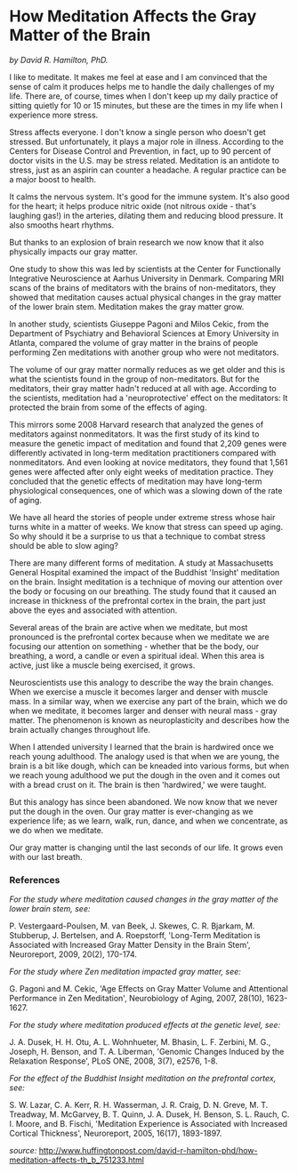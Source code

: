 How Meditation Affects the Gray Matter of the Brain
===================================================

_by David R. Hamilton, PhD._

I like to meditate. It makes me feel at ease and I am convinced that the sense of calm it produces
helps me to handle the daily challenges of my life. There are, of course, times when I don't keep up my
daily practice of sitting quietly for 10 or 15 minutes, but these are the times in my life when I
experience more stress.

Stress affects everyone. I don't know a single person who doesn't get stressed. But unfortunately, it
plays a major role in illness. According to the Centers for Disease Control and Prevention, in fact, up to
90 percent of doctor visits in the U.S. may be stress related. Meditation is an antidote to stress, just as
an aspirin can counter a headache. A regular practice can be a major boost to health.

It calms the nervous system. It's good for the immune system. It's also good for the heart; it helps
produce nitric oxide (not nitrous oxide - that's laughing gas!) in the arteries, dilating them and reducing
blood pressure. It also smooths heart rhythms.

But thanks to an explosion of brain research we now know that it also physically impacts our gray
matter.

One study to show this was led by scientists at the Center for Functionally Integrative Neuroscience
at Aarhus University in Denmark. Comparing MRI scans of the brains of meditators with the brains of
non-meditators, they showed that meditation causes actual physical changes in the gray matter of the
lower brain stem. Meditation makes the gray matter grow.

In another study, scientists Giuseppe Pagoni and Milos Cekic, from the Department of Psychiatry and
Behavioral Sciences at Emory University in Atlanta, compared the volume of gray matter in the brains of
people performing Zen meditations with another group who were not meditators.

The volume of our gray matter normally reduces as we get older and this is what the scientists
found in the group of non-meditators. But for the meditators, their gray matter hadn't reduced at all
with age. According to the scientists, meditation had a 'neuroprotective' effect on the meditators: It
protected the brain from some of the effects of aging.

This mirrors some 2008 Harvard research that analyzed the genes of meditators against nonmeditators.
It was the first study of its kind to measure the genetic impact of meditation and found that
2,209 genes were differently activated in long-term meditation practitioners compared with nonmeditators.
And even looking at novice meditators, they found that 1,561 genes were affected after only
eight weeks of meditation practice. They concluded that the genetic effects of meditation may have
long-term physiological consequences, one of which was a slowing down of the rate of aging.

We have all heard the stories of people under extreme stress whose hair turns white in a matter of
weeks. We know that stress can speed up aging. So why should it be a surprise to us that a technique
to combat stress should be able to slow aging?

There are many different forms of meditation. A study at Massachusetts General Hospital examined
the impact of the Buddhist 'Insight' meditation on the brain. Insight meditation is a technique of moving
our attention over the body or focusing on our breathing. The study found that it caused an increase in
thickness of the prefrontal cortex in the brain, the part just above the eyes and associated with
attention.

Several areas of the brain are active when we meditate, but most pronounced is the prefrontal
cortex because when we meditate we are focusing our attention on something - whether that be the
body, our breathing, a word, a candle or even a spiritual ideal. When this area is active, just like a
muscle being exercised, it grows.

Neuroscientists use this analogy to describe the way the brain changes. When we exercise a muscle
it becomes larger and denser with muscle mass. In a similar way, when we exercise any part of the
brain, which we do when we meditate, it becomes larger and denser with neural mass - gray matter.
The phenomenon is known as neuroplasticity and describes how the brain actually changes throughout
life.

When I attended university I learned that the brain is hardwired once we reach young adulthood.
The analogy used is that when we are young, the brain is a bit like dough, which can be kneaded into
various forms, but when we reach young adulthood we put the dough in the oven and it comes out with
a bread crust on it. The brain is then 'hardwired,' we were taught.

But this analogy has since been abandoned. We now know that we never put the dough in the oven.
Our gray matter is ever-changing as we experience life; as we learn, walk, run, dance, and when we
concentrate, as we do when we meditate.

Our gray matter is changing until the last seconds of our life. It grows even with our last breath.

### References

_For the study where meditation caused changes in the gray matter of the lower brain stem, see:_

P. Vestergaard-Poulsen, M. van Beek, J. Skewes, C. R. Bjarkam, M. Stubberup, J. Bertelsen, and A.
Roepstorff, 'Long-Term Meditation is Associated with Increased Gray Matter Density in the Brain Stem',
Neuroreport, 2009, 20(2), 170-174.

_For the study where Zen meditation impacted gray matter, see:_

G. Pagoni and M. Cekic, 'Age Effects on Gray Matter Volume and Attentional Performance in Zen Meditation',
Neurobiology of Aging, 2007, 28(10), 1623-1627.

_For the study where meditation produced effects at the genetic level, see:_

J. A. Dusek, H. H. Otu, A. L. Wohnhueter, M. Bhasin, L. F. Zerbini, M. G., Joseph, H. Benson, and T. A.
Liberman, 'Genomic Changes Induced by the Relaxation Response', PLoS ONE, 2008, 3(7), e2576, 1-8.

_For the effect of the Buddhist Insight meditation on the prefrontal cortex, see:_

S. W. Lazar, C. A. Kerr, R. H. Wasserman, J. R. Craig, D. N. Greve, M. T. Treadway, M. McGarvey, B. T.
Quinn, J. A. Dusek, H. Benson, S. L. Rauch, C. I. Moore, and B. Fischi, 'Meditation Experience is Associated
with Increased Cortical Thickness', Neuroreport, 2005, 16(17), 1893-1897.

_source:_ <http://www.huffingtonpost.com/david-r-hamilton-phd/how-meditation-affects-th_b_751233.html>
